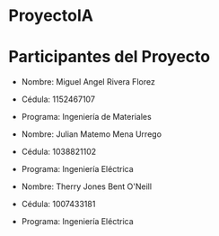 # ProyectoIA
# Participantes del Proyecto

- Nombre: Miguel Angel Rivera Florez
- Cédula: 1152467107
- Programa: Ingeniería de Materiales

- Nombre: Julian Matemo Mena Urrego
- Cédula: 1038821102
- Programa: Ingeniería Eléctrica

- Nombre: Therry Jones Bent O'Neill
- Cédula: 1007433181
- Programa: Ingeniería Eléctrica
